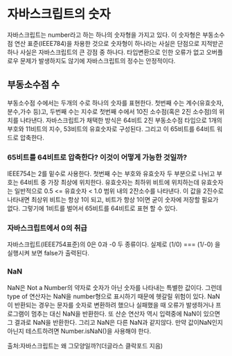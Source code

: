 # 자바스크립트의 숫자

자바스크립트는 number라고 하는 하나의 숫자형을 가지고 있다. 이 숫자형은 부동소수점 연산 표준(IEEE784)을 차용한 것으로 
숫자형이 하나라는 사실은 단점으로 지적받곤 하나 사실은 자바스크립트의 큰 강점 중 하나다. 타입변환으로 인한 오류가 없고 오버플로우 문제가 발생하지도 않기에 자바스크립트의 정수는 안정적이다.

## 부동소수점 수
부동소수점 수에서는 두개의 수로 하나의 숫자를 표현한다. 첫번째 수는 계수(유효숫자,분수,가수 등)고, 두번째 수는 지수로 첫번째 수에서 10진 소수점(혹은 2진 소수점)의 위치를 나타낸다.
자바스크립트가 채택한 방식은 64비트 2진 부동소수점 타입으로 1개의 부호와 11비트의 지수, 53비트의 유효숫자로 구성된다. 그리고 이 65비트를 64비트 워드로 압축한다.

### 65비트를 64비트로 압축한다? 이것이 어떻게 가능한 것일까? 
IEEE754는 2를 밑수로 사용한다. 첫번째 수는 부호와 유효숫자 두 부분으로 나뉘고 부호는 64비트 중 가장 최상에 위치한다. 유효숫자는 최하위 비트에 위치하는데 유효숫자는 일반적으로 0.5 <= 유효숫자 < 1.0 범위 내의 2잔소수를 나타낸다. 이 값을 2진수로 나타내면 최상위 비트는 항상 1이 되고, 비트가 항상 1이면 굳이 숫자에 저장할 필요가 없다. 그렇기에 1비트를 벌어서 65비트를 64비트로 표현 할 수 있다.

### 자바스크립트에서 0의 취급
자바스크립트(IEEE754표준)의 0은 0과 -0 두 종류이다. 실제로 (1/0) === (1/-0) 을 실행시켜 보면 false가 출력된다.

### NaN
NaN은 Not a Number의 약자로 숫자가 아닌 숫자를 나타내는 특별한 값이다. 그런데 type of 연산자는 NaN을 number형으로 표시하기 때문에 헷갈릴 위험이 있다. NaN이 반환되는 경우는 문자를 숫자로 변환하려 했으나 실패했을 때 오류가 발생하거나 프로그램이 멈추는 대신 NaN을 반환한다. 또 산순 연산자 역시 입력중에 NaN이 있으면 그 결과로 NaN을 반환한다. 그리고 NaN은 다른 NaN과 같지않다. 만약 값이NaN인지 아닌지 테스트하려면 Number.isNaN()을 사용해야 한다. 

출처:자바스크립트는 왜 그모양일까?(더글라스 클락포드 지음)
